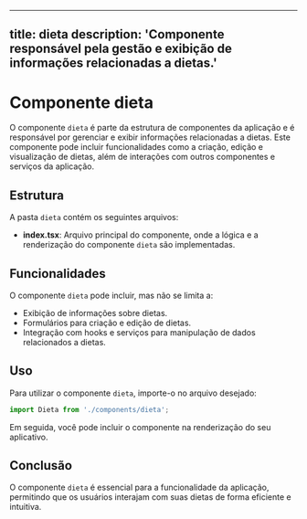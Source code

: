 
---
title: dieta
description: 'Componente responsável pela gestão e exibição de informações relacionadas a dietas.'
---
# Componente dieta

O componente `dieta` é parte da estrutura de componentes da aplicação e é responsável por gerenciar e exibir informações relacionadas a dietas. Este componente pode incluir funcionalidades como a criação, edição e visualização de dietas, além de interações com outros componentes e serviços da aplicação.

## Estrutura

A pasta `dieta` contém os seguintes arquivos:

- **index.tsx**: Arquivo principal do componente, onde a lógica e a renderização do componente `dieta` são implementadas.

## Funcionalidades

O componente `dieta` pode incluir, mas não se limita a:

- Exibição de informações sobre dietas.
- Formulários para criação e edição de dietas.
- Integração com hooks e serviços para manipulação de dados relacionados a dietas.

## Uso

Para utilizar o componente `dieta`, importe-o no arquivo desejado:

```javascript
import Dieta from './components/dieta';
```

Em seguida, você pode incluir o componente na renderização do seu aplicativo.

## Conclusão

O componente `dieta` é essencial para a funcionalidade da aplicação, permitindo que os usuários interajam com suas dietas de forma eficiente e intuitiva.
